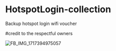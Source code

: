 # HotspotLogin-collection
Backup hotspot login wifi voucher

#credit
to the respectful owners

![FB_IMG_1717394975057](https://github.com/risunCode/HotspotLogin-gojo/assets/155391863/ce737f38-ecba-45f8-89d3-10d5abb057b2)
